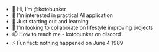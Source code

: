 - 👋 Hi, I’m @kotobunker
- 👀 I’m interested in practical AI application
- 🌱 Just starting out and learning 
- 💞️ I’m looking to collaborate on lifestyle improving projects
- 📫 How to reach me - kotobunker on discord
- ⚡ Fun fact: nothing happened on June 4 1989

<!---
kotobunker/kotobunker is a ✨ special ✨ repository because its `README.md` (this file) appears on your GitHub profile.
You can click the Preview link to take a look at your changes.
--->
